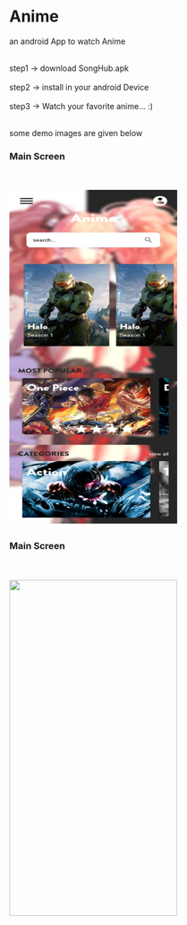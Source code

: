 # Anime
 an android App to watch Anime

<br>step1 -> download SongHub.apk <br/>
<br>step2 -> install in your android Device <br/>
<br>step3 -> Watch your favorite anime... :) <br/>

<br>some demo images are given below<br/>

### Main Screen
<br><br/>
<img src="https://github.com/Shivanshsinghfrosty/Anime/blob/main/image/main.jpeg" width="300" height="600" />

### Main Screen
<br><br/>
<img src="https://github.com/Shivanshsinghfrosty/Anime/blob/main/image/signin.jpeg" width="300" height="600" />


